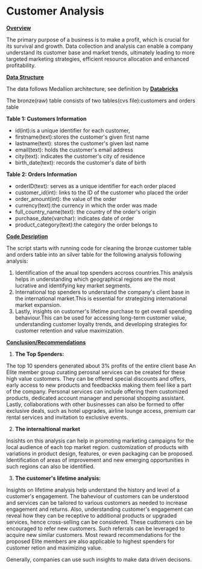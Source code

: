 # Customer Analysis

<ins>**Overview**</ins>

The primary purpose of a business is to make a profit, which is crucial for its survival and growth.
Data collection and analysis can enable a company understand its customer base and
market trends, ultimately leading to more targeted marketing strategies,
efficient resource allocation and enhanced profitability.

<ins>**Data Structure**</ins>

The data follows Medallion architecture, see definition by **[Databricks](https://www.databricks.com/glossary/medallion-architecture)**

The bronze(raw) table consists of two tables(cvs file):customers and orders table

**Table 1: Customers Information**

- id(int):is a unique identifier for each customer,
- firstname(text):stores the customer's given first name
- lastname(text): stores the customer's given last name
- email(text): holds the customer's email address
- city(text): indicates the customer's city of residence
- birth_date(text): records the customer's date of birth

**Table 2: Orders Information**

- orderID(text): serves as a unique identifier for each order placed
- customer_id(int): links to the ID of the customer who placed the order
- order_amount(int): the value of the order
- currency(text):the currency in which the order was made
- full_country_name(text): the country of the order's origin
- purchase_date(varchar): indicates date of order
- product_category(text):the category the order belongs to

<ins>**Code Desription**</ins>

The script starts with running code for cleaning the bronze customer table and orders table into an silver table for the following analysis following analysis:

1. Identification of the anual top spenders accross countries.This analysis helps in understanding which geographical regions are the most lucrative and identifying key market segments.
2. International top spenders to understand the company's client base in the international market.This is essential for strategizing international market expansion.
3. Lastly, insights on customer's lifetime purchase to get overall spending behaviour.This can be used for accessing long-term customer value, understanding customer loyalty trends, and developing strategies for customer retention and value maximization.

<ins>**Conclusion/Recommendations**</ins>

1. **The Top Spenders:**

The top 10 spenders generated about 3% profits of the entire client base
An Elite member group curating perosnal services can be created for these high value customers. They can be offered special discounts and offers, early access to new products and feedbackks making them feel like a part of the company.
Personal services can include offering them customized products, dedicated account manager and personal shopping assistant.
Lastly, collaborations with other businesses can also be formed to offer exclusive deals, such as hotel upgrades, airline lounge access, premium car rental services and invitation to exclusive events.

2. **The internaltional market**

Insishts on this analysis can help in promoting marketing campaigns for the local audience of each top market region. customization of products with variations in product design, features, or even packaging can be proposed. Identification of areas of improvement and new emerging opportunities in such regions can also be identified.

3. **The customer's lifetime analysis:**

Insights on lifetime analysis help understand the history and level of a customer's engagement. The baheviour of customers can be understood and services can be tailored to various customers as needed to increase engagement and returns.
Also, understanding customer's engagement can reveal how they can be receptive to additional products or upgraded services, hence cross-selling can be considered. These cudtomers can be encouraged to refer new customers. Such referrals can be leveraged to acquire new similar customers.
Most reward recommendations for the proposed Elite members are also applicable to highest spenders for customer retion and maximizing value.

Generally, companies can use such insights to make data driven decisons.
